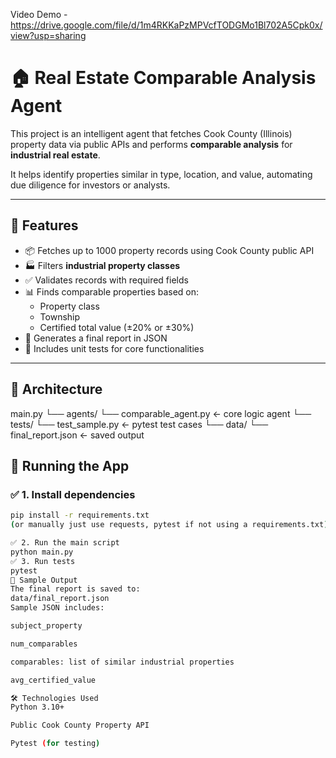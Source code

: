 Video Demo - https://drive.google.com/file/d/1m4RKKaPzMPVcfTODGMo1Bl702A5Cpk0x/view?usp=sharing
# 🏠 Real Estate Comparable Analysis Agent

This project is an intelligent agent that fetches Cook County (Illinois) property data via public APIs and performs **comparable analysis** for **industrial real estate**.

It helps identify properties similar in type, location, and value, automating due diligence for investors or analysts.

---

## 🚀 Features

- 📦 Fetches up to 1000 property records using Cook County public API
- 🏭 Filters **industrial property classes**
- ✅ Validates records with required fields
- 📊 Finds comparable properties based on:
  - Property class
  - Township
  - Certified total value (±20% or ±30%)
- 📄 Generates a final report in JSON
- 🧪 Includes unit tests for core functionalities

---

## 🧠 Architecture

main.py
└── agents/
└── comparable_agent.py ← core logic agent
└── tests/
└── test_sample.py ← pytest test cases
└── data/
└── final_report.json ← saved output


## 🧪 Running the App

### ✅ 1. Install dependencies

```bash
pip install -r requirements.txt
(or manually just use requests, pytest if not using a requirements.txt)

✅ 2. Run the main script
python main.py
✅ 3. Run tests
pytest
📁 Sample Output
The final report is saved to:
data/final_report.json
Sample JSON includes:

subject_property

num_comparables

comparables: list of similar industrial properties

avg_certified_value

🛠 Technologies Used
Python 3.10+

Public Cook County Property API

Pytest (for testing)

